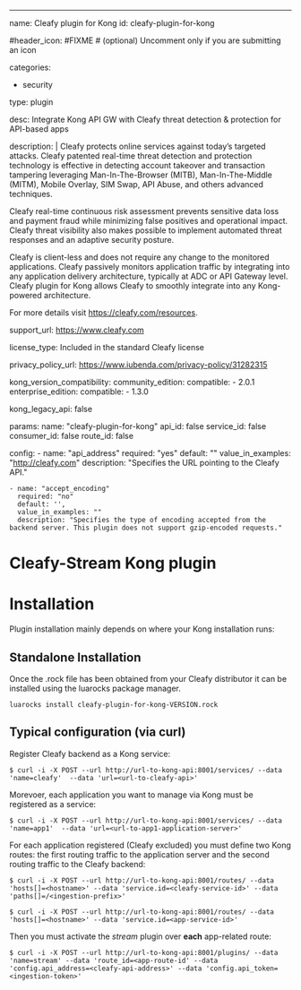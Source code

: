 ---
name: Cleafy plugin for Kong
id: cleafy-plugin-for-kong

#header_icon: #FIXME # (optional) Uncomment only if you are submitting an icon

categories:
  - security

type: plugin

desc: Integrate Kong API GW with Cleafy threat detection & protection for API-based apps

description: | 
  Cleafy protects online services against today’s targeted attacks. Cleafy patented real-time threat detection and protection technology is effective in detecting account takeover and transaction tampering leveraging Man-In-The-Browser (MITB), Man-In-The-Middle (MITM), Mobile Overlay, SIM Swap, API Abuse, and others advanced techniques.

  Cleafy real-time continuous risk assessment prevents sensitive data loss and payment fraud while minimizing false positives and operational impact. Cleafy threat visibility also makes possible to implement automated threat responses and an adaptive security posture.

  Cleafy is client-less and does not require any change to the monitored applications. Cleafy passively monitors application traffic by integrating into any application delivery architecture, typically at ADC or API Gateway level. Cleafy plugin for Kong allows Cleafy to smoothly integrate into any Kong-powered architecture. 

  For more details visit https://cleafy.com/resources.

support_url: https://www.cleafy.com

license_type: Included in the standard Cleafy license

privacy_policy_url: https://www.iubenda.com/privacy-policy/31282315

kong_version_compatibility:
  community_edition:
    compatible:
      - 2.0.1
  enterprise_edition:
    compatible:
      - 1.3.0

kong_legacy_api: false

params:
  name: "cleafy-plugin-for-kong"
  api_id: false
  service_id: false
  consumer_id: false
  route_id: false

  config:
    - name: "api_address"
      required: "yes"
      default: ""
      value_in_examples: "http://cleafy.com"
      description: "Specifies the URL pointing to the Cleafy API."

    - name: "accept_encoding"
      required: "no"
      default: '',
      value_in_examples: ""
      description: "Specifies the type of encoding accepted from the backend server. This plugin does not support gzip-encoded requests."

# Cleafy-Stream Kong plugin

# Installation

Plugin installation mainly depends on where your Kong installation runs:

## Standalone Installation
Once the .rock file has been obtained from your Cleafy distributor it can be installed using the luarocks package manager.
```
luarocks install cleafy-plugin-for-kong-VERSION.rock
```

## Typical configuration (via curl)

Register Cleafy backend as a Kong service:

```shell
$ curl -i -X POST --url http://url-to-kong-api:8001/services/ --data 'name=cleafy'  --data 'url=<url-to-cleafy-api>'
```

Morevoer, each application you want to manage via Kong must be registered as a service:

```shell
$ curl -i -X POST --url http://url-to-kong-api:8001/services/ --data 'name=app1'  --data 'url=<url-to-app1-application-server>'
```

For each application registered (Cleafy excluded) you must define two Kong routes: the first routing traffic to the application server and the second routing traffic to the Cleafy backend:

```shell
$ curl -i -X POST --url http://url-to-kong-api:8001/routes/ --data 'hosts[]=<hostname>' --data 'service.id=<cleafy-service-id>' --data 'paths[]=/<ingestion-prefix>'

$ curl -i -X POST --url http://url-to-kong-api:8001/routes/ --data 'hosts[]=<hostname>' --data 'service.id=<app-service-id>'
```

Then you must activate the *stream* plugin over **each** app-related route:

```shell
$ curl -i -X POST --url http://url-to-kong-api:8001/plugins/ --data 'name=stream' --data 'route_id=<app-route-id' --data 'config.api_address=<cleafy-api-address>' --data 'config.api_token=<ingestion-token>'
```
